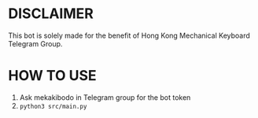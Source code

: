 # DISCLAIMER

This bot is solely made for the benefit of Hong Kong Mechanical Keyboard Telegram Group. 

# HOW TO USE

1. Ask mekakibodo in Telegram group for the bot token
2.  `python3 src/main.py`
